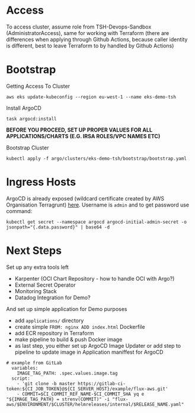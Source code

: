 # Access

To access cluster, assume role from TSH-Devops-Sandbox (AdministratorAccess), same for working with Terraform (there are differences when applying through Github Actions, because caller identity is different, best to leave Terraform to by handled by Github Actions)

# Bootstrap

Getting Access To Cluster
```
aws eks update-kubeconfig --region eu-west-1 --name eks-demo-tsh
```
Install ArgoCD
```
task argocd:install
```

**BEFORE YOU PROCEED, SET UP PROPER VALUES FOR ALL APPLICATIONS/CHARTS (E.G. IRSA ROLES/VPC NAMES ETC)**

Bootstrap Cluster
```
kubectl apply -f argo/clusters/eks-demo-tsh/bootstrap/bootstrap.yaml
```

# Ingress Hosts

ArgoCD is already exposed (wildcard certificate created by AWS Organisation Terragrunt) [here](https://argocd.devops-sandbox.aws.tsh.io/). Username is `admin` and to get password use command:
```
kubectl get secret --namespace argocd argocd-initial-admin-secret -o jsonpath="{.data.password}" | base64 -d
```

# Next Steps

Set up any extra tools left

- Karpenter (OCI Chart Repository - how to handle OCI with Argo?)
- External Secret Operator
- Monitoring Stack
- Datadog Integration for Demo? 

And set up simple application for Demo purposes

- add `applications/` directory
- create simple `FROM: nginx ADD index.html` Dockerfile
- add ECR repository in Terraform
- make pipeline to build & push Docker image
- as last step, you either set up ArgoCD Image Updater or add step to pipeline to update image in Application maniffest for ArgoCD
```
# example from GitLab
  variables:
    IMAGE_TAG_PATH: .spec.values.image.tag
  script:
    - 'git clone -b master https://gitlab-ci-token:${CI_JOB_TOKEN}@${CI_SERVER_HOST}/example/flux-aws.git'
    - COMMIT=$CI_COMMIT_REF_NAME-$CI_COMMIT_SHA yq e "${IMAGE_TAG_PATH} = strenv(COMMIT)" -i "flux-aws/$ENVIRONMENT/$CLUSTER/helmreleases/internal/$RELEASE_NAME.yaml"
```
